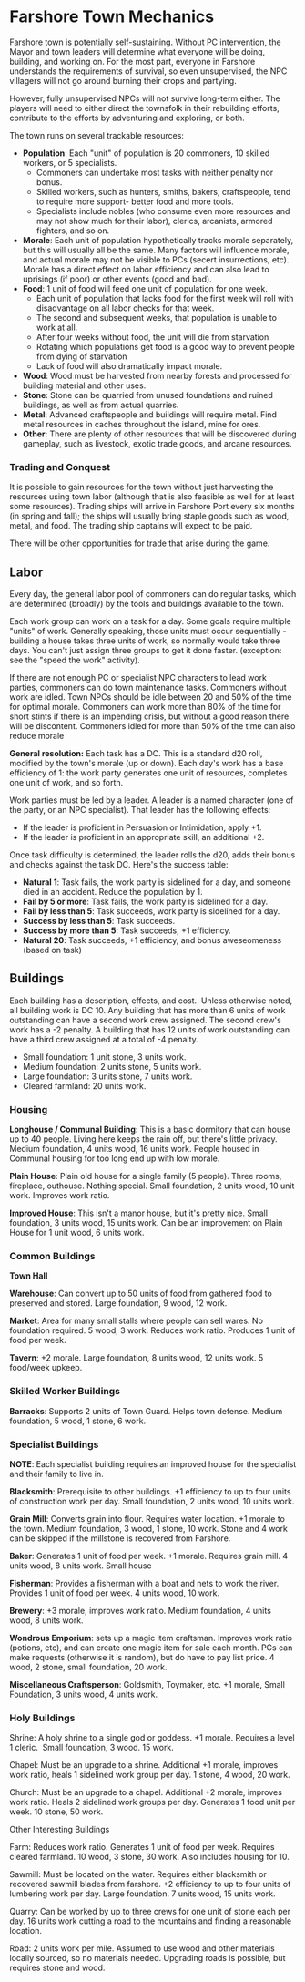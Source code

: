 # Farshore Town Mechanics
Farshore town is potentially self-sustaining. Without PC intervention, the Mayor and town leaders will determine what everyone will be doing, building, and working on. For the most part, everyone in Farshore understands the requirements of survival, so even unsupervised, the NPC villagers will not go around burning their crops and partying.

However, fully unsupervised NPCs will not survive long-term either. The players will need to either direct the townsfolk in their rebuilding efforts, contribute to the efforts by adventuring and exploring, or both.

The town runs on several trackable resources:

* **Population**: Each "unit" of population is 20 commoners, 10 skilled workers, or 5 specialists.
  * Commoners can undertake most tasks with neither penalty nor bonus.
  * Skilled workers, such as hunters, smiths, bakers, craftspeople, tend to require more support- better food and more tools.
  * Specialists include nobles (who consume even more resources and may not show much for their labor), clerics, arcanists, armored fighters, and so on.
* **Morale**: Each unit of population hypothetically tracks morale separately, but this will usually all be the same. Many factors will influence morale, and actual morale may not be visible to PCs (secert insurrections, etc). Morale has a direct effect on labor efficiency and can also lead to uprisings (if poor) or other events (good and bad). 
* **Food**: 1 unit of food will feed one unit of population for one week.
  * Each unit of population that lacks food for the first week will roll with disadvantage on all labor checks for that week.
  * The second and subsequent weeks, that population is unable to work at all.
  * After four weeks without food, the unit will die from starvation
  * Rotating which populations get food is a good way to prevent people from dying of starvation
  * Lack of food will also dramatically impact morale.
*  **Wood**: Wood must be harvested from nearby forests and processed for building material and other uses.
*  **Stone**: Stone can be quarried from unused foundations and ruined buildings, as well as from actual quarries.
*  **Metal**: Advanced craftspeople and buildings will require metal. Find metal resources in caches throughout the island, mine for ores.
* **Other**: There are plenty of other resources that will be discovered during gameplay, such as livestock, exotic trade goods, and arcane resources.

### Trading and Conquest
It is possible to gain resources for the town without just harvesting the resources using town labor (although that is also feasible as well for at least some resources). Trading ships will arrive in Farshore Port every six months (in spring and fall); the ships will usually bring staple goods such as wood, metal, and food. The trading ship captains will expect to be paid.

There will be other opportunities for trade that arise during the game.

## Labor

Every day, the general labor pool of commoners can do regular tasks, which are determined (broadly) by the tools and buildings available to the town.

Each work group can work on a task for a day. Some goals require multiple "units" of work. Generally speaking, those units must occur sequentially - building a house takes three units of work, so normally would take three days. You can't just assign three groups to get it done faster. (exception: see the "speed the work" activity).

If there are not enough PC or specialist NPC characters to lead work parties, commoners can do town maintenance tasks. Commoners without work are idled. Town NPCs should be idle between 20 and 50% of the time for optimal morale. Commoners can work more than 80% of the time for short stints if there is an impending crisis, but without a good reason there will be discontent. Commoners idled for more than 50% of the time can also reduce morale

**General resolution:** Each task has a DC. This is a standard d20 roll, modified by the town's morale (up or down). Each day's work has a base efficiency of 1: the work party generates one unit of resources, completes one unit of work, and so forth.

Work parties must be led by a leader. A leader is a named character (one of the party, or an NPC specialist). That leader has the following effects:
* If the leader is proficient in Persuasion or Intimidation, apply +1.
* If the leader is proficient in an appropriate skill, an additional +2.

Once task difficulty is determined, the leader rolls the d20, adds their bonus and checks against the task DC. Here's the success table:

* **Natural 1**: Task fails, the work party is sidelined for a day, and someone died in an accident. Reduce the population by 1.
* **Fail by 5 or more**: Task fails, the work party is sidelined for a day.
* **Fail by less than 5**: Task succeeds, work party is sidelined for a day.
* **Success by less than 5**: Task succeeds.
* **Success by more than 5**: Task succeeds, +1 efficiency.
* **Natural 20**: Task succeeds, +1 efficiency, and bonus aweseomeness (based on task)

## Buildings
Each building has a description, effects, and cost.  Unless otherwise noted, all building work is DC 10. Any building that has more than 6 units of work outstanding can have a second work crew assigned. The second crew's work has a -2 penalty. A building that has 12 units of work outstanding can have a third crew assigned at a total of -4 penalty.

* Small foundation: 1 unit stone, 3 units work.
* Medium foundation: 2 units stone, 5 units work.
* Large foundation: 3 units stone, 7 units work.
* Cleared farmland: 20 units work.

### Housing

**Longhouse / Communal Building**: This is a basic dormitory that can house up to 40 people. Living here keeps the rain off, but there's little privacy. Medium foundation, 4 units wood, 16 units work. People housed in Communal housing for too long end up with low morale.

**Plain House**: Plain old house for a single family (5 people). Three rooms, fireplace, outhouse. Nothing special. Small foundation, 2 units wood, 10 unit work. Improves work ratio.

**Improved House**: This isn't a manor house, but it's pretty nice. Small foundation, 3 units wood, 15 units work. Can be an improvement on Plain House for 1 unit wood, 6 units work.

### Common Buildings
**Town Hall**

**Warehouse**: Can convert up to 50 units of food from gathered food to preserved and stored. Large foundation, 9 wood, 12 work.

**Market**: Area for many small stalls where people can sell wares. No foundation required. 5 wood, 3 work. Reduces work ratio. Produces 1 unit of food per week.

**Tavern**: +2 morale. Large foundation, 8 units wood, 12 units work. 5 food/week upkeep.

### Skilled Worker Buildings

**Barracks**: Supports 2 units of Town Guard. Helps town defense. Medium foundation, 5 wood, 1 stone, 6 work.

### Specialist Buildings
**NOTE**: Each specialist building requires an improved house for the specialist and their family to live in.

**Blacksmith**: Prerequisite to other buildings. +1 efficiency to up to four units of construction work per day. Small foundation, 2 units wood, 10 units work.

**Grain Mill**: Converts grain into flour. Requires water location. +1 morale to the town. Medium foundation, 3 wood, 1 stone, 10 work. Stone and 4 work can be skipped if the millstone is recovered from Farshore. 

**Baker**: Generates 1 unit of food per week. +1 morale. Requires grain mill. 4 units wood, 8 units work. Small house

**Fisherman**: Provides a fisherman with a boat and nets to work the river. Provides 1 unit of food per week. 4 units wood, 10 work.

**Brewery**: +3 morale, improves work ratio. Medium foundation, 4 units wood, 8 units work.

**Wondrous Emporium**: sets up a magic item craftsman. Improves work ratio (potions, etc), and can create one magic item for sale each month. PCs can make requests (otherwise it is random), but do have to pay list price. 4 wood, 2 stone, small foundation, 20 work.

**Miscellaneous Craftsperson**: Goldsmith, Toymaker, etc. +1 morale, Small Foundation, 3 units wood, 4 units work.

### Holy Buildings

Shrine: A holy shrine to a single god or goddess. +1 morale. Requires a level 1 cleric.  Small foundation, 3 wood. 15 work.

Chapel: Must be an upgrade to a shrine. Additional +1 morale, improves work ratio, heals 1 sidelined work group per day. 1 stone, 4 wood, 20 work.

Church: Must be an upgrade to a chapel. Additional +2 morale, improves work ratio. Heals 2 sidelined work groups per day. Generates 1 food unit per week. 10 stone, 50 work.

Other Interesting Buildings

Farm: Reduces work ratio. Generates 1 unit of food per week. Requires cleared farmland. 10 wood, 3 stone, 30 work. Also includes housing for 10.

Sawmill: Must be located on the water. Requires either blacksmith or recovered sawmill blades from farshore. +2 efficiency to up to four units of lumbering work per day. Large foundation. 7 units wood, 15 units work. 


Quarry: Can be worked by up to three crews for one unit of stone each per day. 16 units work cutting a road to the mountains and finding a reasonable location.

Road: 2 units work per mile. Assumed to use wood and other materials locally sourced, so no materials needed. Upgrading roads is possible, but requires stone and wood.
